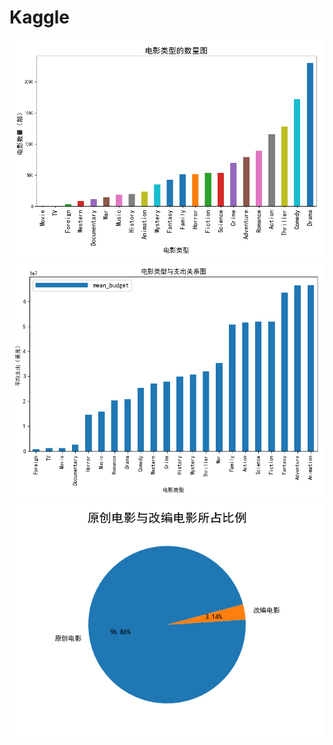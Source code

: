# Kaggle
![aa](https://github.com/zach1162627710/Kaggle/blob/master/1.png)
![aa](https://github.com/zach1162627710/Kaggle/blob/master/2.png)
![aa](https://github.com/zach1162627710/Kaggle/blob/master/3.png)
